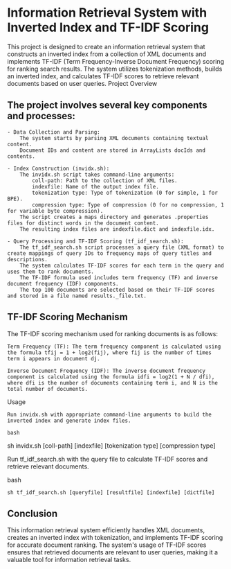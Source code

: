 # Information Retrieval System with Inverted Index and TF-IDF Scoring

This project is designed to create an information retrieval system that constructs an inverted index from a collection of XML documents and implements TF-IDF (Term Frequency-Inverse Document Frequency) scoring for ranking search results. The system utilizes tokenization methods, builds an inverted index, and calculates TF-IDF scores to retrieve relevant documents based on user queries.
Project Overview

## The project involves several key components and processes:

    - Data Collection and Parsing:
        The system starts by parsing XML documents containing textual content.
        Document IDs and content are stored in ArrayLists docIds and contents.

    - Index Construction (invidx.sh):
        The invidx.sh script takes command-line arguments:
            coll-path: Path to the collection of XML files.
            indexfile: Name of the output index file.
            tokenization type: Type of tokenization (0 for simple, 1 for BPE).
            compression type: Type of compression (0 for no compression, 1 for variable byte compression).
        The script creates a maps directory and generates .properties files for distinct words in the document content.
        The resulting index files are indexfile.dict and indexfile.idx.

    - Query Processing and TF-IDF Scoring (tf_idf_search.sh):
        The tf_idf_search.sh script processes a query file (XML format) to create mappings of query IDs to frequency maps of query titles and descriptions.
        The system calculates TF-IDF scores for each term in the query and uses them to rank documents.
        The TF-IDF formula used includes term frequency (TF) and inverse document frequency (IDF) components.
        The top 100 documents are selected based on their TF-IDF scores and stored in a file named results._file.txt.

## TF-IDF Scoring Mechanism

The TF-IDF scoring mechanism used for ranking documents is as follows:

    Term Frequency (TF): The term frequency component is calculated using the formula tfij = 1 + log2(fij), where fij is the number of times term i appears in document dj.

    Inverse Document Frequency (IDF): The inverse document frequency component is calculated using the formula idfi = log2(1 + N / dfi), where dfi is the number of documents containing term i, and N is the total number of documents.

Usage

    Run invidx.sh with appropriate command-line arguments to build the inverted index and generate index files.

    bash

sh invidx.sh [coll-path] [indexfile] [tokenization type] [compression type]

Run tf_idf_search.sh with the query file to calculate TF-IDF scores and retrieve relevant documents.

bash

    sh tf_idf_search.sh [queryfile] [resultfile] [indexfile] [dictfile]

## Conclusion

This information retrieval system efficiently handles XML documents, creates an inverted index with tokenization, and implements TF-IDF scoring for accurate document ranking. The system's usage of TF-IDF scores ensures that retrieved documents are relevant to user queries, making it a valuable tool for information retrieval tasks.